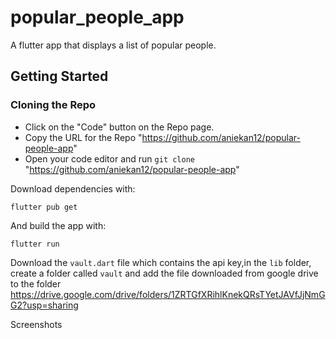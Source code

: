 # popular_people_app

A flutter app that displays a list of popular people.
## Getting Started
### Cloning the Repo
* Click on the "Code" button on the Repo page.
* Copy the URL for the Repo "https://github.com/aniekan12/popular-people-app"
* Open your code editor and run `git clone` "https://github.com/aniekan12/popular-people-app"


Download dependencies with:
```
flutter pub get
```
And build the app with:
```
flutter run
```

Download the ```vault.dart``` file which contains the api key,in the ```lib``` folder, create a folder called ```vault```
and add the file downloaded from google drive to the folder
https://drive.google.com/drive/folders/1ZRTGfXRihlKnekQRsTYetJAVfJjNmGG2?usp=sharing


Screenshots